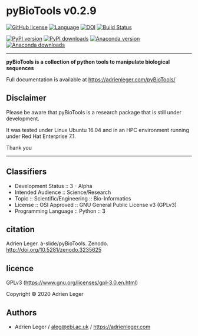 # pyBioTools v0.2.9

[![GitHub license](https://img.shields.io/github/license/a-slide/pyBioTools.svg)](https://github.com/a-slide/pyBioTools/blob/master/LICENSE)
[![Language](https://img.shields.io/badge/Language-Python3-yellow.svg)](https://www.python.org/)
[![DOI](https://zenodo.org/badge/111435767.svg)](https://zenodo.org/badge/latestdoi/111435767)
[![Build Status](https://travis-ci.com/a-slide/pyBioTools.svg?branch=master)](https://travis-ci.com/a-slide/pyBioTools)

[![PyPI version](https://badge.fury.io/py/pyBioTools.svg)](https://badge.fury.io/py/pyBioTools)
[![PyPI downloads](https://pepy.tech/badge/pyBioTools)](https://pepy.tech/project/pyBioTools)
[![Anaconda version](https://anaconda.org/aleg/pybiotools/badges/version.svg)](https://anaconda.org/aleg/pybiotools)
[![Anaconda downloads](https://anaconda.org/aleg/pybiotools/badges/downloads.svg)](https://anaconda.org/aleg/pybiotools)

---

**pyBioTools is a collection of python tools to manipulate biological sequences**

Full documentation is available at https://adrienleger.com/pyBioTools/

## Disclaimer

Please be aware that pyBioTools is a research package that is still under development.

It was tested under Linux Ubuntu 16.04 and in an HPC environment running under Red Hat Enterprise 7.1.

Thank you

---

## Classifiers

* Development Status :: 3 - Alpha
* Intended Audience :: Science/Research
* Topic :: Scientific/Engineering :: Bio-Informatics
* License :: OSI Approved :: GNU General Public License v3 (GPLv3)
* Programming Language :: Python :: 3

## citation

Adrien Leger. a-slide/pyBioTools. Zenodo. http://doi.org/10.5281/zenodo.3235625

## licence

GPLv3 (https://www.gnu.org/licenses/gpl-3.0.en.html)

Copyright © 2020 Adrien Leger

## Authors

* Adrien Leger / aleg@ebi.ac.uk / https://adrienleger.com

